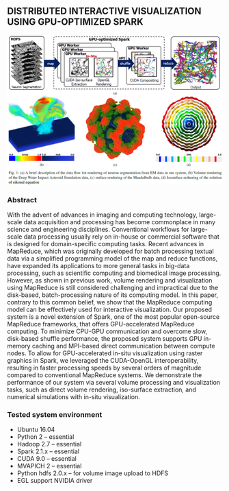 ## DISTRIBUTED INTERACTIVE VISUALIZATION USING GPU-OPTIMIZED SPARK

![Teaser](https://github.com/hvcl/spark_in_situ/blob/master/data/teaser.png)

### Abstract

With the advent of advances in imaging and computing technology, large-scale data acquisition and processing has become commonplace in many science and engineering disciplines. Conventional workflows for large-scale data processing usually rely on in-house or commercial software that is designed for domain-specific computing tasks. Recent advances in MapReduce, which was originally developed for batch processing textual data via a simplified programming model of the map and reduce functions, have expanded its applications to more general tasks in big-data processing, such as scientific computing and biomedical image processing. However, as shown in previous work, volume rendering and visualization using MapReduce is still considered challenging and impractical due to the disk-based, batch-processing nature of its computing model. In this paper, contrary to this common belief, we show that the MapReduce computing model can be effectively used for interactive visualization. Our proposed system is a novel extension of Spark, one of the most popular open-source MapReduce frameworks, that offers GPU-accelerated MapReduce computing. To minimize CPU-GPU communication and overcome slow, disk-based shuffle performance, the proposed system supports GPU in-memory caching and MPI-based direct communication between compute nodes. To allow for GPU-accelerated in-situ visualization using raster graphics in Spark, we leveraged the CUDA-OpenGL interoperability, resulting in faster processing speeds by several orders of magnitude compared to conventional MapReduce systems. We demonstrate the performance of our system via several volume processing and visualization tasks, such as direct volume rendering, iso-surface extraction, and numerical simulations with in-situ visualization.

### Tested system environment 
* Ubuntu 16.04
* Python 2 – essential
* Hadoop 2.7 – essential
* Spark 2.1.x – essential
* CUDA 9.0 – essential
* MVAPICH 2 – essential
* Python hdfs 2.0.x – for volume image upload to HDFS
* EGL support NVIDIA driver 


